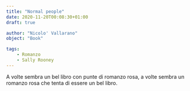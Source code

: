 ```yaml
---
title: "Normal people"
date: 2020-11-20T00:08:30+01:00
draft: true

author: "Nicolo' Vallarano"
object: "Book"

tags:
    - Romanzo
    - Sally Rooney
---
```

A volte sembra un bel libro con punte di romanzo rosa, a volte sembra un romanzo rosa che tenta di essere un bel libro.
